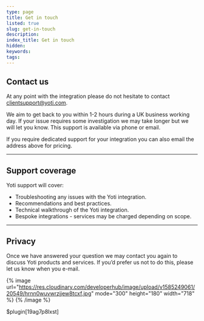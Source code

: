 ```yaml
---
type: page
title: Get in touch
listed: true
slug: get-in-touch
description: 
index_title: Get in touch
hidden: 
keywords: 
tags: 
---
```


## Contact us

At any point with the integration please do not hesitate to contact [clientsupport@yoti.com](clientsupport@yoti.com). 

We aim to get back to you within 1-2 hours during a UK business working day. If your issue requires some investigation we may take longer but we will let you know. This support is available via phone or email. 

If you require dedicated support for your integration you can also email the address above for pricing. 

---

## Support coverage

Yoti support will cover:

- Troubleshooting any issues with the Yoti integration. 
- Recommendations and best practices. 
- Technical walkthrough of the Yoti integration. 
- Bespoke integrations - services may be charged depending on scope. 

---

## Privacy

Once we have answered your question we may contact you again to discuss Yoti products and services. If you’d prefer us not to do this, please let us know when you e-mail.

{% image url="https://res.cloudinary.com/developerhub/image/upload/v1585249061/20549/hrnn0wuvwrzjjew8tcxf.jpg" mode="300" height="180" width="718" %}
{% /image %}

$plugin[19ag7p8lxst]